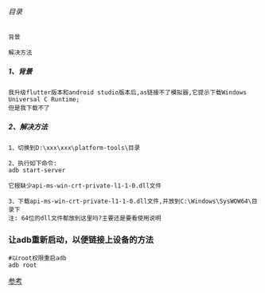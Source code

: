 ###### 目录
```
背景

解决方法
```

##### 1、背景
```
我升级flutter版本和android studio版本后,as链接不了模拟器,它提示下载Windows Universal C Runtime;
但是我下载不了
```

##### 2、解决方法
```
1、切换到D:\xxx\xxx\platform-tools\目录
```
```
2、执行如下命令:
adb start-server

它报缺少api-ms-win-crt-private-l1-1-0.dll文件
```
```
3、下载api-ms-win-crt-private-l1-1-0.dll文件,并放到C:\Windows\SysWOW64\目录下
注: 64位的dll文件都放到这里吗?主要还是要看使用说明
```
### 让adb重新启动，以便链接上设备的方法
```
#以root权限重启adb
adb root
```
[参考](https://www.jianshu.com/p/689aed65364c)
